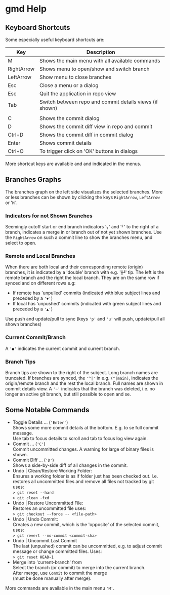 # gmd Help


## Keyboard Shortcuts
Some especially useful keyboard shortcuts are:

| Key        | Description                                                 |
| ---------- | ------------------------------------------------------------|
| M          | Shows the main menu with all available commands             |
| RightArrow | Shows menu to open/show and switch branch                   |
| LeftArrow  | Show menu to close branches                                 |
| Esc        | Close a menu or a dialog                                    |
| Esc        | Quit the application in repo view                           |
| Tab        | Switch between repo and commit details views (if shown)     |
|            |                                                             |
| C          | Shows the commit dialog                                     |
| D          | Shows the commit diff view in repo and commit               |
| Ctrl+D     | Shows the commit diff in commit dialog                      |
| Enter      | Shows commit details                                        |
| Ctrl+O     | To trigger click on 'OK' buttons in dialogs                 |

More shortcut keys are available and and indicated in the menus.


## Branches Graphs
The branches graph on the left side visualizes the selected
branches. More or less branches can be shown by clicking the
keys `RightArrow`, `LeftArrow` or '`M`'.


### Indicators for not Shown Branches
Seemingly cutoff start or end branch indicators '`╮`' and '`╯`' to the right
of a branch, indicates a merge in or branch out of not yet shown branches. 
Use the `RightArrow` on such a commit line to show the branches menu,
and select to open.


### Remote and Local Branches
When there are both local and their corresponding remote (origin) branches,
it is indicated by a 'double' branch with e.g. '`╂┸`' tip. The left is the 
remote branch and the right the local branch. They are on the same row
if synced and on different rows e.g:
* If remote has 'unpulled' commits 
  (indicated with blue subject lines and preceded by a `'▼'`)
* If local has 'unpushed' commits
  (indicated with green subject lines and preceded by a `'▲'`)

Use push and update/pull to sync 
(keys `'p'` and `'u'` will push, update/pull all shown branches)


### Current Commit/Branch
A `'●'` indicates the current commit and current branch.

### Branch Tips
Branch tips are shown to the right of the subject. Long branch names are
truncated. If branches are synced, the `'^|'` in e.g. `(^|main)`, indicates
the origin/remote branch and the rest the local branch. Full names are
shown in commit details view. A `'~'` indicates that the branch was deleted,
i.e. no longer an active git branch, but still possible to open and se.


## Some Notable Commands
* Toggle Details ... (`'Enter'`)\
  Shows some more commit details at the bottom. E.g. to se full commit message.\
  Use tab to focus details to scroll and tab to focus log view again.
* Commit ... (`'C'`)\
  Commit uncommitted changes. A warning for large of binary files is shown.
* Commit Diff ... (`'D'`)\
  Shows a side-by-side diff of all changes in the commit.
* Undo | Clean/Restore Working Folder:\
  Ensures a working folder is as if folder just has been checked out. 
  I.e. restores all uncommitted files and remove all files not tracked
  by git uses:\
  `> git reset --hard`\
  `> git clean -fxd`
* Undo | Restore Uncommitted File:\
  Restores an uncommitted file uses:\
  `> git checkout --force -- <file-path>`
* Undo | Undo Commit:\
  Creates a new commit, which is the 'opposite' of the selected commit, uses:\
  `> git revert --no-commit <commit-sha>`
* Undo | Uncommit Last Commit\
  The last (unpushed) commit can be uncommitted, e.g. to adjust commit
  message or change committed files. Uses:\
  `> git reset HEAD~1`
*  Merge into 'current-branch' from\
   Select the branch (or commit) to merge into the current branch.\
   After merge, use `Commit` to commit the merge\
   (must be done manually after merge).

More commands are available in the main menu `'M'`.

  